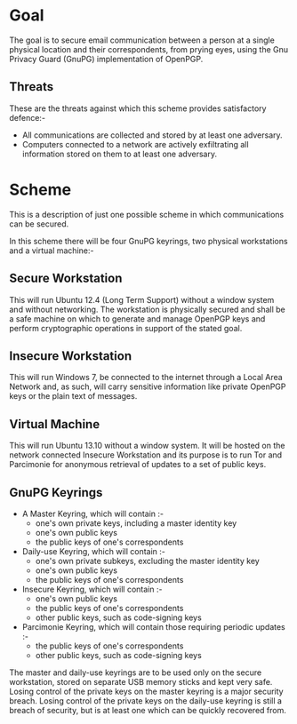 # Goal

The goal is to secure email communication between a person at a single physical
location and their correspondents, from prying eyes, using the Gnu Privacy
Guard (GnuPG) implementation of OpenPGP.

## Threats

These are the threats against which this scheme provides satisfactory defence:-

- All communications are collected and stored by at least one adversary.
- Computers connected to a network are actively exfiltrating all information
  stored on them to at least one adversary.


# Scheme

This is a description of just one possible scheme in which communications can
be secured.

In this scheme there will be four GnuPG keyrings, two physical
workstations and a virtual machine:-

## Secure Workstation

This will run Ubuntu 12.4 (Long Term Support) without a window system and
without networking.  The workstation is physically secured and shall be a safe
machine on which to generate and manage OpenPGP keys and perform cryptographic
operations in support of the stated goal.

## Insecure Workstation

This will run Windows 7, be connected to the internet through a Local Area
Network and, as such, will carry sensitive information like private OpenPGP
keys or the plain text of messages.

## Virtual Machine

This will run Ubuntu 13.10 without a window system.  It will be hosted on the
network connected Insecure Workstation and its purpose is to run Tor and
Parcimonie for anonymous retrieval of updates to a set of public keys.

## GnuPG Keyrings

- A Master Keyring, which will contain :-
    - one's own private keys, including a master identity key
    - one's own public keys
    - the public keys of one's correspondents
- Daily-use Keyring, which will contain :-
    - one's own private subkeys, excluding the master identity key
    - one's own public keys
    - the public keys of one's correspondents
- Insecure Keyring, which will contain :-
    - one's own public keys
    - the public keys of one's correspondents
    - other public keys, such as code-signing keys
- Parcimonie Keyring, which will contain those requiring periodic updates :-
    - the public keys of one's correspondents
    - other public keys, such as code-signing keys

The master and daily-use keyrings are to be used only on the secure
workstation, stored on separate USB memory sticks and kept very safe. Losing
control of the private keys on the master keyring is a major security breach.
Losing control of the private keys on the daily-use keyring is still a breach
of security, but is at least one which can be quickly recovered from.
